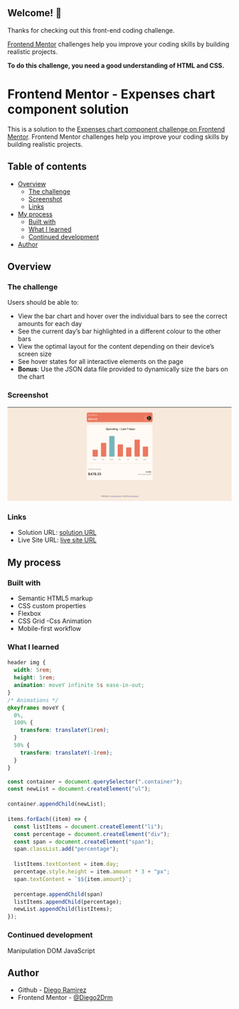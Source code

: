 ## Welcome! 👋

Thanks for checking out this front-end coding challenge.

[Frontend Mentor](https://www.frontendmentor.io) challenges help you improve your coding skills by building realistic projects.

**To do this challenge, you need a good understanding of HTML and CSS.**

# Frontend Mentor - Expenses chart component solution

This is a solution to the [Expenses chart component challenge on Frontend Mentor](https://www.frontendmentor.io/challenges/expenses-chart-component-e7yJBUdjwt). Frontend Mentor challenges help you improve your coding skills by building realistic projects. 

## Table of contents

- [Overview](#overview)
  - [The challenge](#the-challenge)
  - [Screenshot](#screenshot)
  - [Links](#links)
- [My process](#my-process)
  - [Built with](#built-with)
  - [What I learned](#what-i-learned)
  - [Continued development](#continued-development)
- [Author](#author)

## Overview

### The challenge

Users should be able to:

- View the bar chart and hover over the individual bars to see the correct amounts for each day
- See the current day’s bar highlighted in a different colour to the other bars
- View the optimal layout for the content depending on their device’s screen size
- See hover states for all interactive elements on the page
- **Bonus**: Use the JSON data file provided to dynamically size the bars on the chart

### Screenshot

![](./src/images/screenshot.png)

### Links

- Solution URL: [solution URL](https://github.com/Diego2Drm/expenses-chart-component)
- Live Site URL: [live site URL](https://diego2drm.github.io/expenses-chart-component/)

## My process

### Built with

- Semantic HTML5 markup
- CSS custom properties
- Flexbox
- CSS Grid
-Css Animation
- Mobile-first workflow

### What I learned

```css Animation
header img {
  width: 5rem;
  height: 5rem;
  animation: moveY infinite 5s ease-in-out;
}
/* Animations */
@keyframes moveY {
  0%,
  100% {
    transform: translateY(1rem);
  }
  50% {
    transform: translateY(-1rem);
  }
}
```
```js manipulation DOM
const container = document.querySelector(".container");
const newList = document.createElement("ul");

container.appendChild(newList);

items.forEach((item) => {
  const listItems = document.createElement("li");
  const percentage = document.createElement("div");
  const span = document.createElement("span");
  span.classList.add("percentage");

  listItems.textContent = item.day;
  percentage.style.height = item.amount * 3 + "px";
  span.textContent = `$${item.amount}`;

  percentage.appendChild(span)
  listItems.appendChild(percentage);
  newList.appendChild(listItems);
});

```


### Continued development

Manipulation DOM JavaScript

## Author

- Github - [Diego Ramìrez](https://github.com/Diego2Drm)
- Frontend Mentor - [@Diego2Drm](https://www.frontendmentor.io/profile/Diego2Drm)

